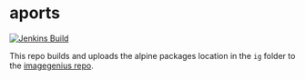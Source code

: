 # aports

[![Jenkins Build](https://img.shields.io/jenkins/build?labelColor=555555&logoColor=ffffff&style=for-the-badge&jobUrl=https%3A%2F%2Fci.imagegenius.io%2Fjob%2FTools%2Fjob%2Faports%2F&logo=jenkins)](https://ci.imagegenius.io/job/Tools/job/aports/)

This repo builds and uploads the alpine packages location in the `ig` folder to the [imagegenius repo](https://packages.imagegenius.io/).
